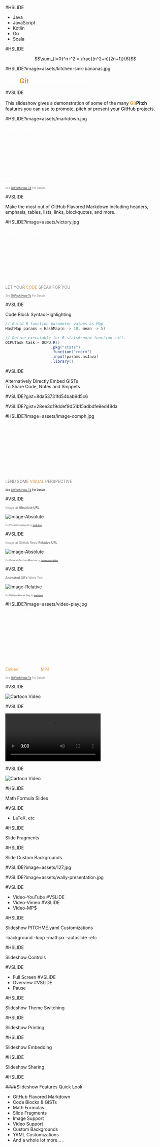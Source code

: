 #HSLIDE

- Java
- JavaScript <!-- class="fragment" -->
- Kotlin     <!-- class="fragment" -->
- Go         <!-- class="fragment" -->
- Scala      <!-- class="fragment" -->

#HSLIDE

$$\sum_{i=0}^n i^2 = \frac{(n^2+n)(2n+1)}{6}$$

#HSLIDE?image=assets/kitchen-sink-bananas.jpg

<span style="color:white; font-size: 1.5em; font-weight: bold">The <span style="color:#e49436;font-family:Helvetica Neue; font-weight:bold">Git</span><span style="font-family:Helvetica Neue; font-weight:bold">Pitch</span> Kitchen Sink</span>


#VSLIDE

<span style="color:black">This slideshow gives a demonstration of some of the many <span style="font-family:Helvetica Neue; font-weight:bold"><span style="color:#e49436">Git</span>Pitch</span> features you can use to promote, pitch or present your GitHub projects.</span>


#HSLIDE?image=assets/markdown.jpg

<span style="color:white; font-size:1.3em">Markdown Slides</span>
<br><br><br><br><br>
<br><br><br><br><br>
<span style="color:gray; text-transform:uppercase; font-size:0.9">Use GitHub <span style="color:#e49436">Flavored</span> Markdown</span>

<span style="font-size:0.6em; color:gray">See <a href="#" target="_blank">GitPitch How-To</a> For Details</span>


#VSLIDE

Make the most out of GitHub Flavored Markdown including headers, emphasis, tables, lists, links, blockquotes, and more.


#HSLIDE?image=assets/victory.jpg

<span style="color:white; font-size:1.3em">Code Blocks & GIST Slides</span>
<br><br><br><br><br>
<br><br><br><br><br>
<span style="color:gray; text-transform:uppercase; font-size:0.9em">Let your <span style="color:#e49436">code</span> speak for you</span>

<span style="font-size:0.6em; color:gray">See <a href="#" target="_blank">GitPitch How-To</a> For Details</span>


#VSLIDE

Code Block Syntax Highlighting

```scala
// Build R function parameter values as Map.
HashMap params = HashMap(n -> 10, mean -> 5)

// Define executable for R stats#rnorm function call.
OCPUTask task = OCPU.R()
                    .pkg("stats")
                    .function("rnorm")
                    .input(params.asJava)
                    .library()
```


#VSLIDE

Alternatively Directly Embed GISTs
<br>
To Share Code, Notes and Snippets


#VSLIDE?gist=8da53731fd54bab9d5c6

#VSLIDE?gist=28ee3d19ddef9d51b15adbdfe9ed48da


#HSLIDE?image=assets/image-oomph.jpg

<span style="color:white; font-size: 1.3em">Image Slides</span>
<br><br><br><br><br>
<br><br><br><br><br>
<span style="color:gray; font-size:0.9em; text-transform:uppercase">Lend some<span style="color:#e49436"> visual</span> perspective</span>

<span style="font-size:0.6em; color:black">See <a href="#" target="_blank">GitPitch How-To</a> For Details</span>

#VSLIDE

<span style="color:gray; font-size:0.7em">Image at <b>Absolute URL</b></span>

![Image-Absolute](assets/octocat-privateinvestocat.jpg)

<span style="color:gray; font-size: 0.5em;">the <b>Private Investocat</b> by <a href="https://github.com/jeejkang" target="_blank">jeejkang</a></span>


#VSLIDE

<span style="color:gray; font-size:0.7em">Image at GitHub Repo <b>Relative URL</b></span>

![Image-Absolute](assets/octocat-de-los-muertos.jpg)

<span style="color:gray; font-size:0.5em">the <b>Octocat-De-Los-Muertos</b> by <a href="https://github.com/cameronmcefee" target="_blank">cameronmcefee</a></span>


#VSLIDE

<span style="color:gray; font-size:0.7em"><b>Animated GIFs</b> Work Too!</span>

![Image-Relative](assets/octocat-daftpunkocat.gif)

<span style="color:gray; font-size:0.5em">the <b>Daftpunktocat-Guy</b> by <a href="https://github.com/jeejkang" target="_blank">jeejkang</a></span>


#HSLIDE?image=assets/video-play.jpg

<span style="font-size:1.3em"><span style="color:white">Video</span><span style="color:white"> Slides</span></span>
<br><br><br><br><br>
<br><br><br><br><br>
<span style="font-size:0.9em; color:#e49436">Embed <span style="color:white">YouTube + </span> MP4 <span style="color:white">+ Vimeo </span></span>

<span style="font-size:0.6em; color:gray">See <a href="#" target="_blank">GitPitch How-To</a> For Details</span>

#VSLIDE

![Cartoon Video](https://www.youtube.com/embed/mkiDkkdGGAQ)

#VSLIDE

![Cartoon Video](http://clips.vorwaerts-gmbh.de/big_buck_bunny.mp4)

#VSLIDE

![Cartoon Video](https://player.vimeo.com/video/111525512)


#HSLIDE

Math Formula Slides

#VSLIDE
- LaTeX, etc

#HSLIDE

Slide Fragments

#HSLIDE

Slide Custom Backgrounds

#VSLIDE?image=assets/127.jpg

#VSLIDE?image=assets/wally-presentation.jpg

#VSLIDE
- Video-YouTube
#VSLIDE
- Video-Vimeo
#VSLIDE
- Video-MP$

#HSLIDE

Slideshow PITCHME.yaml Customizations

-background
-loop
-mathjax
-autoslide
-etc


#HSLIDE

Slideshow Controls

#VSLIDE
- Full Screen
#VSLIDE
- Overview
#VSLIDE
- Pause

#HSLIDE

Slideshow Theme Switching

#HSLIDE

Slideshow Printing

#HSLIDE

Slideshow Embedding

#HSLIDE

Slideshow Sharing

#HSLIDE

####Slideshow Features Quick Look

- GitHub Flavored Markdown <!-- .element: class="fragment" data-fragment-index="1" -->
- Code Blocks & GISTs <!-- .element: class="fragment" data-fragment-index="2" -->
- Math Formulas <!-- .element: class="fragment" data-fragment-index="3" -->
- Slide Fragments <!-- .element: class="fragment" data-fragment-index="4" -->
- Image Support <!-- .element: class="fragment" data-fragment-index="5" -->
- Video Support <!-- .element: class="fragment" data-fragment-index="6" -->
- Custom Backgrounds <!-- .element: class="fragment" data-fragment-index="7" -->
- YAML Customizations <!-- .element: class="fragment" data-fragment-index="8" -->
- And a whole lot more... <!-- .element: class="fragment" data-fragment-index="9" -->.

